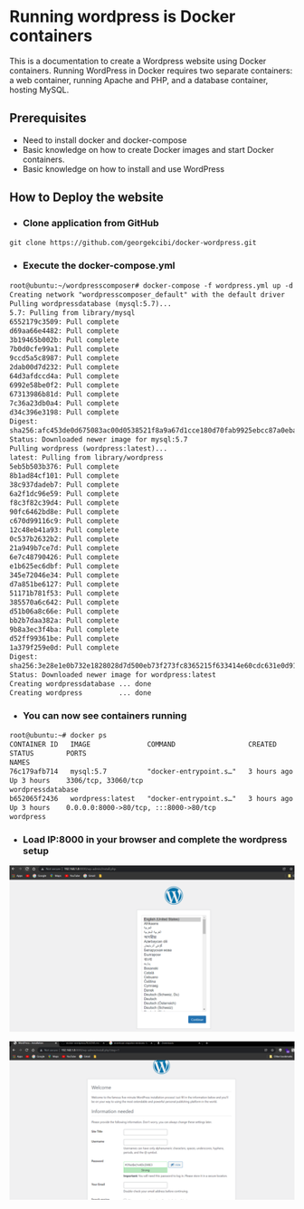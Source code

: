 # Running wordpress is Docker containers

This is a documentation to create a Wordpress website using Docker containers. Running WordPress in Docker requires two separate containers: a web container, running Apache and PHP, and a database container, hosting MySQL.

## Prerequisites

- Need to install docker and docker-compose
- Basic knowledge on how to create Docker images and start Docker containers.
- Basic knowledge on how to install and use WordPress


## How to Deploy the website

- ### Clone application from GitHub

```
git clone https://github.com/georgekcibi/docker-wordpress.git
```

- ### Execute the docker-compose.yml

```
root@ubuntu:~/wordpresscomposer# docker-compose -f wordpress.yml up -d
Creating network "wordpresscomposer_default" with the default driver
Pulling wordpressdatabase (mysql:5.7)...
5.7: Pulling from library/mysql
6552179c3509: Pull complete
d69aa66e4482: Pull complete
3b19465b002b: Pull complete
7b0d0cfe99a1: Pull complete
9ccd5a5c8987: Pull complete
2dab00d7d232: Pull complete
64d3afdccd4a: Pull complete
6992e58be0f2: Pull complete
67313986b81d: Pull complete
7c36a23db0a4: Pull complete
d34c396e3198: Pull complete
Digest: sha256:afc453de0d675083ac00d0538521f8a9a67d1cce180d70fab9925ebcc87a0eba
Status: Downloaded newer image for mysql:5.7
Pulling wordpress (wordpress:latest)...
latest: Pulling from library/wordpress
5eb5b503b376: Pull complete
8b1ad84cf101: Pull complete
38c937dadeb7: Pull complete
6a2f1dc96e59: Pull complete
f8c3f82c39d4: Pull complete
90fc6462bd8e: Pull complete
c670d99116c9: Pull complete
12c48eb41a93: Pull complete
0c537b2632b2: Pull complete
21a949b7ce7d: Pull complete
6e7c48790426: Pull complete
e1b625ec6dbf: Pull complete
345e72046e34: Pull complete
d7a851be6127: Pull complete
51171b781f53: Pull complete
385570a6c642: Pull complete
d51b06a8c66e: Pull complete
bb2b7daa382a: Pull complete
9b8a3ec3f4ba: Pull complete
d52ff99361be: Pull complete
1a379f259e0d: Pull complete
Digest: sha256:3e28e1e0b732e1828028d7d500eb73f273fc8365215f633414e60cdc631e0d91
Status: Downloaded newer image for wordpress:latest
Creating wordpressdatabase ... done
Creating wordpress         ... done
```

- ### You can now see containers running

```
root@ubuntu:~# docker ps
CONTAINER ID   IMAGE              COMMAND                  CREATED        STATUS        PORTS                                                  NAMES
76c179afb714   mysql:5.7          "docker-entrypoint.s…"   3 hours ago    Up 3 hours    3306/tcp, 33060/tcp                                    wordpressdatabase
b652065f2436   wordpress:latest   "docker-entrypoint.s…"   3 hours ago    Up 3 hours    0.0.0.0:8000->80/tcp, :::8000->80/tcp                  wordpress
```

- ### Load IP:8000 in your browser and complete the wordpress setup

![Alt text](https://github.com/georgekcibi/docker-wordpress/blob/main/wordpress.png)

![Alt text](https://github.com/georgekcibi/docker-wordpress/blob/main/wordpress2.png)
